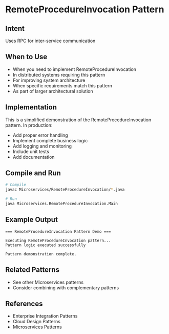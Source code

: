 # RemoteProcedureInvocation Pattern

## Intent
Uses RPC for inter-service communication

## When to Use
- When you need to implement RemoteProcedureInvocation
- In distributed systems requiring this pattern
- For improving system architecture
- When specific requirements match this pattern
- As part of larger architectural solution

## Implementation
This is a simplified demonstration of the RemoteProcedureInvocation pattern. In production:
- Add proper error handling
- Implement complete business logic
- Add logging and monitoring
- Include unit tests
- Add documentation

## Compile and Run
```bash
# Compile
javac Microservices/RemoteProcedureInvocation/*.java

# Run
java Microservices.RemoteProcedureInvocation.Main
```

## Example Output
```
=== RemoteProcedureInvocation Pattern Demo ===

Executing RemoteProcedureInvocation pattern...
Pattern logic executed successfully

Pattern demonstration complete.
```

## Related Patterns
- See other Microservices patterns
- Consider combining with complementary patterns

## References
- Enterprise Integration Patterns
- Cloud Design Patterns
- Microservices Patterns
